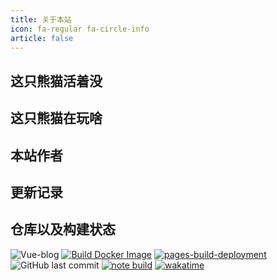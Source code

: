 ```yaml
---
title: 关于本站
icon: fa-regular fa-circle-info
article: false
---
```

## 这只熊猫活着没

<OnlineOrDead />

## 这只熊猫在玩啥

<SteamStatus />

## 本站作者

<VPCard
  title="Pysio"
  desc="一只懒懒的熊猫"
  logo="https://files.pysio.online/files/Avatar/Pysio.jpg"
  link="https://github.com/pysio2007"
  background="rgba(236, 244, 250)"
/>

<VPCard
  title="NekoXii Strel1zia"
  desc="一只小曦"
  logo="https://files.pysio.online/files/Avatar/Strel1zia.jpg"
  link="https://github.com/NekoXii"
  background="rgba(255, 235, 246)"
/>

<VPCard
  title="一只英短猫猫"
  desc="老婆wwww"
  logo="https://files.pysio.online/files/Pysio-Imges/英短.jpg"
  link="https://github.com/stuffed-cat"
  background="rgba(255,229,255)"
  class="cat-logo"
/>

## 更新记录

<GitCommits />

<!-- ## Server Info

<Fastfetch /> -->

## 仓库以及构建状态
![Vue-blog](https://socialify.git.ci/pysio2007/Vue-blog/image?description=1&descriptionEditable=Pysio%27s%20Home%20%E4%B8%80%E4%B8%AA%E6%B8%A9%E6%9A%96%E7%9A%84%E5%AE%B6&forks=1&language=1&name=1&owner=1&pattern=Circuit%20Board&pulls=1&stargazers=1&theme=Auto)
[![Build Docker Image](https://github.com/pysio2007/Vue-blog/actions/workflows/bulid-docker.yml/badge.svg)](https://github.com/pysio2007/Vue-blog/actions/workflows/bulid-docker.yml)
[![pages-build-deployment](https://github.com/pysio2007/Pysio-FontAwesome/actions/workflows/pages/pages-build-deployment/badge.svg)](https://github.com/pysio2007/Pysio-FontAwesome/actions/workflows/pages/pages-build-deployment)
![GitHub last commit](https://img.shields.io/github/last-commit/pysio2007/Vue-blog?display_timestamp=author)
[![note build](https://github.com/pysio2007/Vue-blog/actions/workflows/bulid-server.yml/badge.svg)](https://github.com/pysio2007/Vue-blog/actions/workflows/bulid-server.yml)
[![wakatime](https://wakatime.com/badge/user/a8344004-6b9a-4a56-8b71-e626b395781c/project/d910a3a5-e3e2-425e-be0f-175d36fa6d19.svg)](https://wakatime.com/badge/user/a8344004-6b9a-4a56-8b71-e626b395781c/project/d910a3a5-e3e2-425e-be0f-175d36fa6d19)